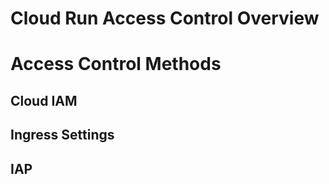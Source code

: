 # Cloud Run Access Control Overview

# Access Control Methods

## Cloud IAM



## Ingress Settings

## IAP


